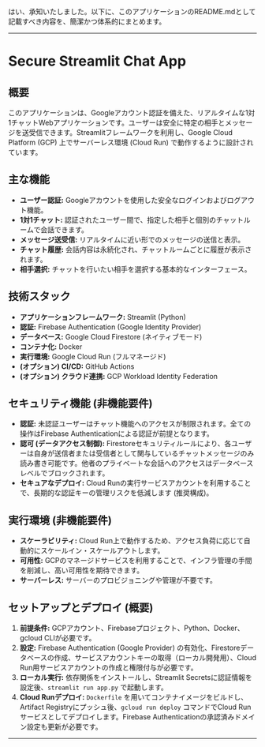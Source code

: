 はい、承知いたしました。以下に、このアプリケーションのREADME.mdとして記載すべき内容を、簡潔かつ体系的にまとめます。

---

# Secure Streamlit Chat App

## 概要

このアプリケーションは、Googleアカウント認証を備えた、リアルタイムな1対1チャットWebアプリケーションです。ユーザーは安全に特定の相手とメッセージを送受信できます。Streamlitフレームワークを利用し、Google Cloud Platform (GCP) 上でサーバーレス環境 (Cloud Run) で動作するように設計されています。

## 主な機能

*   **ユーザー認証:** Googleアカウントを使用した安全なログインおよびログアウト機能。
*   **1対1チャット:** 認証されたユーザー間で、指定した相手と個別のチャットルームで会話できます。
*   **メッセージ送受信:** リアルタイムに近い形でのメッセージの送信と表示。
*   **チャット履歴:** 会話内容は永続化され、チャットルームごとに履歴が表示されます。
*   **相手選択:** チャットを行いたい相手を選択する基本的なインターフェース。

## 技術スタック

*   **アプリケーションフレームワーク:** Streamlit (Python)
*   **認証:** Firebase Authentication (Google Identity Provider)
*   **データベース:** Google Cloud Firestore (ネイティブモード)
*   **コンテナ化:** Docker
*   **実行環境:** Google Cloud Run (フルマネージド)
*   **(オプション) CI/CD:** GitHub Actions
*   **(オプション) クラウド連携:** GCP Workload Identity Federation

## セキュリティ機能 (非機能要件)

*   **認証:** 未認証ユーザーはチャット機能へのアクセスが制限されます。全ての操作はFirebase Authenticationによる認証が前提となります。
*   **認可 (データアクセス制御):** Firestoreセキュリティルールにより、各ユーザーは自身が送信者または受信者として関与しているチャットメッセージのみ読み書き可能です。他者のプライベートな会話へのアクセスはデータベースレベルでブロックされます。
*   **セキュアなデプロイ:** Cloud Runの実行サービスアカウントを利用することで、長期的な認証キーの管理リスクを低減します (推奨構成)。

## 実行環境 (非機能要件)

*   **スケーラビリティ:** Cloud Run上で動作するため、アクセス負荷に応じて自動的にスケールイン・スケールアウトします。
*   **可用性:** GCPのマネージドサービスを利用することで、インフラ管理の手間を削減し、高い可用性を期待できます。
*   **サーバーレス:** サーバーのプロビジョニングや管理が不要です。

## セットアップとデプロイ (概要)

1.  **前提条件:** GCPアカウント、Firebaseプロジェクト、Python、Docker、gcloud CLIが必要です。
2.  **設定:** Firebase Authentication (Google Provider) の有効化、Firestoreデータベースの作成、サービスアカウントキーの取得（ローカル開発用）、Cloud Run用サービスアカウントの作成と権限付与が必要です。
3.  **ローカル実行:** 依存関係をインストールし、Streamlit Secretsに認証情報を設定後、`streamlit run app.py` で起動します。
4.  **Cloud Runデプロイ:** `Dockerfile` を用いてコンテナイメージをビルドし、Artifact Registryにプッシュ後、`gcloud run deploy` コマンドでCloud Runサービスとしてデプロイします。Firebase Authenticationの承認済みドメイン設定も更新が必要です。

---
